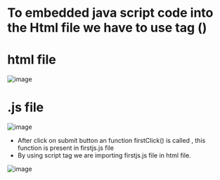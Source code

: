 # To embedded java script code into the Html file we have to use tag (<script></script>)
# html file
![image](https://user-images.githubusercontent.com/44174633/183281946-d5febfa6-93c5-4b04-a252-ea1541cc8faf.png)
# .js file
![image](https://user-images.githubusercontent.com/44174633/183282088-dd8eed36-19da-47f2-afaf-42c7ca6dcf45.png)

* After click on submit button an function firstClick() is called , this function is present in firstjs.js file
* By using script tag we are importing firstjs.js file in html file.

![image](https://user-images.githubusercontent.com/44174633/183281963-fe17e707-4afd-4ed7-bee7-8064da028f2b.png)
